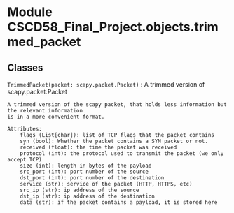 Module CSCD58_Final_Project.objects.trimmed_packet
==================================================

Classes
-------

`TrimmedPacket(packet: scapy.packet.Packet)`
:   A trimmed version of scapy.packet.Packet
    
    A trimmed version of the scapy packet, that holds less information but the relevant information
    is in a more convenient format.
    
    Attributes:
        flags (List[char]): list of TCP flags that the packet contains
        syn (bool): Whether the packet contains a SYN packet or not.
        received (float): the time the packet was received
        protocol (int): the protocol used to transmit the packet (we only accept TCP)
        size (int): length in bytes of the payload
        src_port (int): port number of the source
        dst_port (int): port number of the destination
        service (str): service of the packet (HTTP, HTTPS, etc)
        src_ip (str): ip address of the source
        dst_ip (str): ip address of the destination
        data (str): if the packet contains a payload, it is stored here